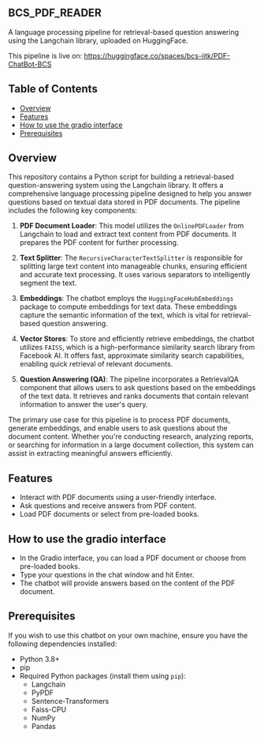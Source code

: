 ## BCS_PDF_READER
A language processing pipeline for retrieval-based question answering using the Langchain library, uploaded on HuggingFace.

This pipeline is live on: https://huggingface.co/spaces/bcs-iitk/PDF-ChatBot-BCS

## Table of Contents 

- [Overview](#overview)
- [Features](#features)
- [How to use the gradio interface](#howtousethegradiointerface)
- [Prerequisites](#prerequisites)

## Overview

This repository contains a Python script for building a retrieval-based question-answering system using the Langchain library. It offers a comprehensive language processing pipeline designed to help you answer questions based on textual data stored in PDF documents. The pipeline includes the following key components:

1. **PDF Document Loader**: This model utilizes the `OnlinePDFLoader` from Langchain to load and extract text content from PDF documents. It prepares the PDF content for further processing.

2. **Text Splitter**: The `RecursiveCharacterTextSplitter` is responsible for splitting large text content into manageable chunks, ensuring efficient and accurate text processing. It uses various separators to intelligently segment the text.

3. **Embeddings**: The chatbot employs the `HuggingFaceHubEmbeddings` package to compute embeddings for text data. These embeddings capture the semantic information of the text, which is vital for retrieval-based question answering.

4. **Vector Stores**: To store and efficiently retrieve embeddings, the chatbot utilizes `FAISS`, which is a high-performance similarity search library from Facebook AI. It offers fast, approximate similarity search capabilities, enabling quick retrieval of relevant documents.

5. **Question Answering (QA)**: The pipeline incorporates a RetrievalQA component that allows users to ask questions based on the embeddings of the text data. It retrieves and ranks documents that contain relevant information to answer the user's query.

The primary use case for this pipeline is to process PDF documents, generate embeddings, and enable users to ask questions about the document content. Whether you're conducting research, analyzing reports, or searching for information in a large document collection, this system can assist in extracting meaningful answers efficiently.

## Features
- Interact with PDF documents using a user-friendly interface.
- Ask questions and receive answers from PDF content.
- Load PDF documents or select from pre-loaded books.

## How to use the gradio interface
- In the Gradio interface, you can load a PDF document or choose from pre-loaded books. 
- Type your questions in the chat window and hit Enter.
- The chatbot will provide answers based on the content of the PDF document.
  
## Prerequisites

If you wish to use this chatbot on your own machine, ensure you have the following dependencies installed:

- Python 3.8+
- pip
- Required Python packages (install them using `pip`):
  - Langchain
  - PyPDF
  - Sentence-Transformers
  - Faiss-CPU
  - NumPy
  - Pandas
